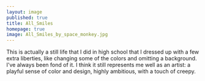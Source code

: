 ```yaml
---
layout: image
published: true
title: All_Smiles
homepage: true
image: All_Smiles_by_space_monkey.jpg
---
```

This is actually a still life that I did in high school that I dressed up with a few extra liberties, like changing some of the colors and omitting a background. I've always been fond of it. I think it still represents me well as an artist: a playful sense of color and design, highly ambitious, with a touch of creepy.
